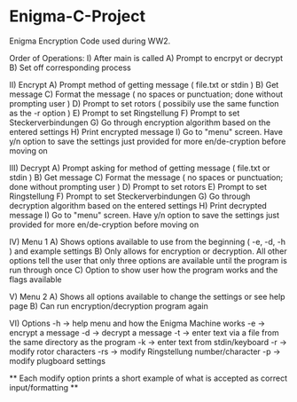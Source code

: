 # Enigma-C-Project
Enigma Encryption Code used during WW2.


Order of Operations: 
I) After main is called
  A) Prompt to encrpyt or decrypt
  B) Set off corresponding process 
 
II) Encrypt 
  A) Prompt method of getting message ( file.txt or stdin )
  B) Get message 
  C) Format the message ( no spaces or punctuation; done without prompting user )
  D) Prompt to set rotors ( possibily use the same function as the -r option )
  E) Prompt to set Ringstellung
  F) Prompt to set Steckerverbindungen
  G) Go through encryption algorithm based on the entered settings
  H) Print encrypted message
  I) Go to "menu" screen. Have y/n option to save the settings just provided for more en/de-cryption before moving on
  
III) Decrypt
  A) Prompt asking for method of getting message ( file.txt or stdin )
  B) Get message 
  C) Format the message ( no spaces or punctuation; done without prompting user )
  D) Prompt to set rotors 
  E) Prompt to set Ringstellung 
  F) Prompt to set Steckerverbindungen
  G) Go through decryption algorithm based on the entered settings
  H) Print decrypted message 
  I) Go to "menu" screen. Have y/n option to save the settings just provided for more en/de-cryption before moving on
  
IV) Menu 1
  A) Shows options available to use from the beginning ( -e, -d, -h ) and example settings
  B) Only allows for encryption or decryption. All other options tell the user that only three options are available until the program        is run through once
  C) Option to show user how the program works and the flags available 
  
V) Menu 2
  A) Shows all options available to change the settings or see help page
  B) Can run encryption/decryption program again 
  
VI) Options
  -h -> help menu and how the Enigma Machine works
  -e -> encrypt a message
  -d -> decrypt a message
  -t -> enter text via a file from the same directory as the program
  -k -> enter text from stdin/keyboard
  -r -> modify rotor characters
  -rs -> modify Ringstellung number/character
  -p -> modify plugboard settings
  
  ** Each modify option prints a short example of what is accepted as correct 
    input/formatting ** 
  
  
  
